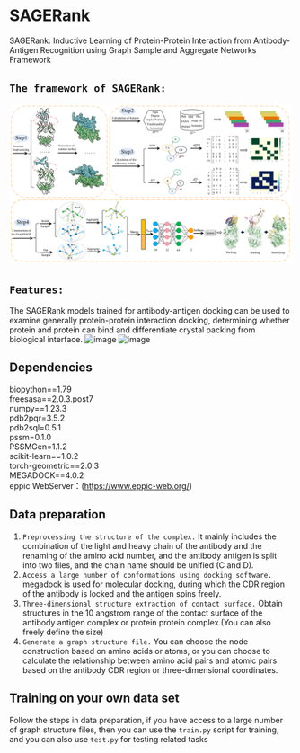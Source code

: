 # SAGERank
SAGERank: Inductive Learning of Protein-Protein Interaction from Antibody-Antigen Recognition using Graph Sample and Aggregate Networks Framework

## `The framework of SAGERank:`
![image](pictures/model.png)
## `Features:` 
The SAGERank models trained for antibody-antigen docking can be used to examine generally protein-protein interaction docking, determining whether protein and protein can bind and differentiate crystal packing from biological interface.
![image](Schematic-drawing1.png)
![image](Schematic-drawing2.png)
## Dependencies
biopython==1.79  
freesasa==2.0.3.post7  
numpy==1.23.3  
pdb2pqr=3.5.2  
pdb2sql=0.5.1  
pssm=0.1.0  
PSSMGen=1.1.2  
scikit-learn==1.0.2  
torch-geometric==2.0.3  
MEGADOCK==4.0.2  
eppic WebServer：(https://www.eppic-web.org/)
## Data preparation
1. `Preprocessing the structure of the complex.` It mainly includes the combination of the light and heavy chain of the antibody and the renaming of the amino acid number, and the antibody antigen is split into two files, and the chain name should be unified (C and D).
2. `Access a large number of conformations using docking software.` megadock is used for molecular docking, during which the CDR region of the antibody is locked and the antigen spins freely.
3. `Three-dimensional structure extraction of contact surface.` Obtain structures in the 10 angstrom range of the contact surface of the antibody antigen complex or protein protein complex.(You can also freely define the size)
4. `Generate a graph structure file.` You can choose the node construction based on amino acids or atoms, or you can choose to calculate the relationship between amino acid pairs and atomic pairs based on the antibody CDR region or three-dimensional coordinates.
## Training on your own data set
Follow the steps in data preparation, if you have access to a large number of graph structure files, then you can use the `train.py` script for training, and you can also use `test.py` for testing related tasks

